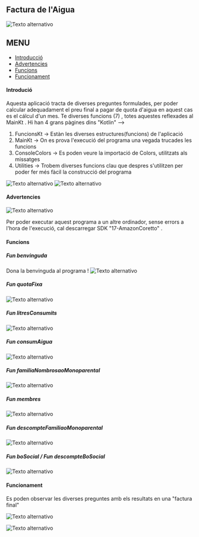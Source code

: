 ## Factura de l'Aigua
![Texto alternativo](https://github.com/mcalex468/unitTesting/blob/master/facturaAigua.jpg)

## MENU

- [Introducció](#Introducció)
- [Advertencies](#Advertencies)
- [Funcions](#Funcions)
- [Funcionament](#Funcionament)

#### Introdució
Aquesta aplicació tracta de diverses preguntes formulades, per poder calcular adequadament el preu final a pagar de quota d'aigua en aquest cas es el cálcul d'un mes. Te diverses funcions (7) , totes aquestes reflexades al MainKt .
Hi han 4 grans pàgines dins "Kotlin" --> 
1. FuncionsKt -> Estàn les diverses estructures(funcions) de l'aplicació
2. MainKt -> On es prova l'execució del programa una vegada trucades les funcions
3. ConsoleColors -> Es poden veure la importació de Colors, utilitzats als missatges
4. Utilities -> Trobem diverses funcions clau que despres s'utilitzen per poder fer més fàcil la construcció del programa

![Texto alternativo](https://github.com/mcalex468/unitTesting/blob/master/main1.png)
![Texto alternativo](https://github.com/mcalex468/unitTesting/blob/master/main2%20(1).png)


#### Advertencies

![Texto alternativo](https://github.com/mcalex468/unitTesting/blob/master/JSDK.png)

Per poder executar aquest programa a un altre ordinador, sense errors a l'hora de l'execució, cal descarregar  SDK "17-AmazonCoretto" .


#### Funcions

##### Fun benvinguda 
Dona la benvinguda al programa !
![Texto alternativo](https://github.com/mcalex468/unitTesting/blob/master/funcBenvinguda.png)

##### Fun quotaFixa

![Texto alternativo](https://github.com/mcalex468/unitTesting/blob/master/func1.png)

##### Fun litresConsumits

![Texto alternativo](https://github.com/mcalex468/unitTesting/blob/master/func2.png)

##### Fun consumAigua

![Texto alternativo](https://github.com/mcalex468/unitTesting/blob/master/func3.png)

##### Fun familiaNombrosaoMonoparental

![Texto alternativo](https://github.com/mcalex468/unitTesting/blob/master/func4.png)

##### Fun membres

![Texto alternativo](https://github.com/mcalex468/unitTesting/blob/master/func5.png)

##### Fun descompteFamiliaoMonoparental

![Texto alternativo](https://github.com/mcalex468/unitTesting/blob/master/func6.png)

##### Fun boSocial / Fun descompteBoSocial

![Texto alternativo](https://github.com/mcalex468/unitTesting/blob/master/func7i8.png)


#### Funcionament

Es poden observar les diverses preguntes amb els resultats en una "factura final"

![Texto alternativo](https://github.com/mcalex468/unitTesting/blob/master/mainFuncionando.png)


![Texto alternativo](https://github.com/mcalex468/unitTesting/blob/master/mainFuncionando1.png)


